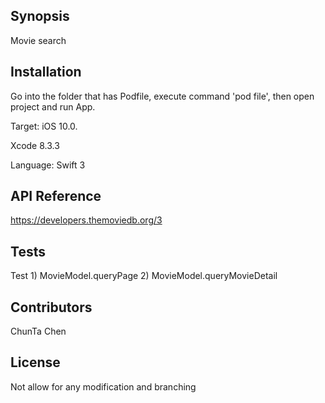 ## Synopsis

Movie search


## Installation

Go into the folder that has Podfile, execute command 'pod file', then open project and run App. 

Target: iOS 10.0. 

Xcode 8.3.3

Language: Swift 3

## API Reference

https://developers.themoviedb.org/3


## Tests

Test 1) MovieModel.queryPage
     2) MovieModel.queryMovieDetail


## Contributors

ChunTa Chen


## License

Not allow for any modification and branching
